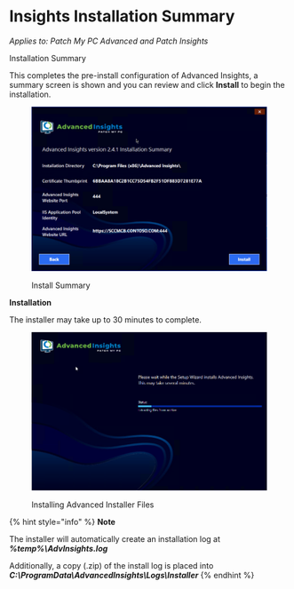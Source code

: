 # Insights Installation Summary

_Applies to: Patch My PC Advanced and Patch Insights_

Installation Summary

This completes the pre-install configuration of Advanced Insights, a summary screen is shown and you can review and click **Install** to begin the installation.

<figure><img src="/_images/gitbook/vmconnect_LDvkhQTKhv.png" alt=""><figcaption><p>Install Summary</p></figcaption></figure>

**Installation**

The installer may take up to 30 minutes to complete.

<figure><img src="/_images/gitbook/10%20Installing%20%281%29.png" alt=""><figcaption><p>Installing Advanced Installer Files</p></figcaption></figure>

{% hint style="info" %}
**Note**

The installer will automatically create an installation log at _**%temp%\AdvInsights.log**_

Additionally, a copy (.zip) of the install log is placed into _**C:\ProgramData\AdvancedInsights\Logs\Installer**_
{% endhint %}
